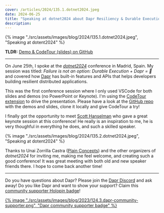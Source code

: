 ```yaml
---
cover: /articles/2024/135.1.dotnet2024.jpeg
date: 2024-06-25
title: "Speaking at dotnet2024 about Dapr Resiliency & Durable Execution"
description:
---
```


{% image "./src/assets/images/blog/2024/135.1.dotnet2024.jpeg", "Speaking at dotent2024" %}

**TLDR:** <a href="https://github.com/diagrid-labs/dapr-resiliency-and-durable-execution" target="_blank">Demo & CodeTour (slides) on GitHub</a>

---

On June 25th, I spoke at the [*dotnet2024*](https://dotnetconfspain.com/) conference in Madrid, Spain. My session was titled: *Failure is not an option: Durable Execution + Dapr = 🚀* and covered how [Dapr](https://dapr.io) has built-in features and APIs that helps developers building resilient distributed applications.

This was the first conference session where I only used VSCode for both slides and demos (no PowerPoint or Keynote). I'm using the [CodeTour extension](https://marketplace.visualstudio.com/items?itemName=vsls-contrib.codetour) to drive the presentation. Please have a look at the [GitHub repo](https://github.com/diagrid-labs/dapr-resiliency-and-durable-execution) with the demos and slides, clone it locally and give CodeTour a try! 

I finally got the opportunity to meet [Scott Hanselman](https://www.hanselman.com/) who gave a great keynote session at this conference! He really is an inspiration to me, he is very thoughful in everything he does, and such a skilled speaker.

{% image "./src/assets/images/blog/2024/135.2.dotnet2024.jpeg", "Speaking at dotent2024" %}

Thanks to Unai Zorrilla Castra ([Plain Concepts](https://www.plainconcepts.com/)) and the other organizers of *dotnet2024* for inviting me, making me feel welcome, and creating such a good conference! It was great meeting with both old and new speaker friends there. I hope to come back another time!

---

Do you have questions about Dapr? Please join the [Dapr Discord](https://bit.ly/dapr-discord) and ask away! Do you like Dapr and want to show your support? Claim this [community supporter Holopin badge](https://bit.ly/dapr-supporter)!

<a href="https://bit.ly/dapr-supporter">{% image "./src/assets/images/blog/2023/124.3.dapr-community-supporter.png", "Dapr community supporter badge" %}</a>